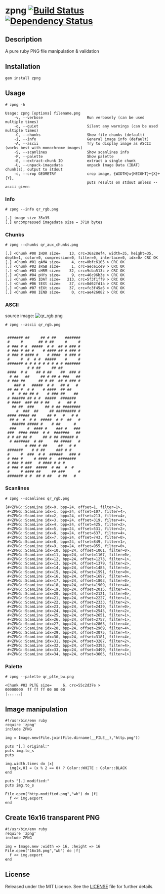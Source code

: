 zpng    [![Build Status](https://secure.travis-ci.org/zed-0xff/zpng.png)](http://secure.travis-ci.org/zed-0xff/zpng)  [![Dependency Status](https://gemnasium.com/zed-0xff/zpng.png)](https://gemnasium.com/zed-0xff/zpng)
======


Description
-----------
A pure ruby PNG file manipulation & validation

Installation
------------
    gem install zpng

Usage
-----

    # zpng -h

    Usage: zpng [options] filename.png
        -v, --verbose                    Run verbosely (can be used multiple times)
        -q, --quiet                      Silent any warnings (can be used multiple times)
        -C, --chunks                     Show file chunks (default)
        -i, --info                       General image info (default)
        -A, --ascii                      Try to display image as ASCII (works best with monochrome images)
        -S, --scanlines                  Show scanlines info
        -P, --palette                    Show palette
        -E, --extract-chunk ID           extract a single chunk
        -U, --unpack-imagedata           unpack Image Data (IDAT) chunk(s), output to stdout
        -c, --crop GEOMETRY              crop image, {WIDTH}x{HEIGHT}+{X}+{Y},
                                         puts results on stdout unless --ascii given

### Info

    # zpng --info qr_rgb.png

    [.] image size 35x35
    [.] uncompressed imagedata size = 3710 bytes

### Chunks

    # zpng --chunks qr_aux_chunks.png

    [.] <Chunk #00 IHDR size=    13, crc=36a28ef4, width=35, height=35, depth=1, color=0, compression=0, filter=0, interlace=0, idx=0> CRC OK
    [.] <Chunk #01 gAMA size=     4, crc=0bfc6105 > CRC OK
    [.] <Chunk #02 sRGB size=     1, crc=aece1ce9 > CRC OK
    [.] <Chunk #03 cHRM size=    32, crc=9cba513c > CRC OK
    [.] <Chunk #04 pHYs size=     9, crc=46c96b3e > CRC OK
    [.] <Chunk #05 IDAT size=   213, crc=5f3f1ff9 > CRC OK
    [.] <Chunk #06 tEXt size=    37, crc=8d62fd1a > CRC OK
    [.] <Chunk #07 tEXt size=    37, crc=fc3f45a6 > CRC OK
    [.] <Chunk #08 IEND size=     0, crc=ae426082 > CRC OK

### ASCII

source image: ![qr_rgb.png](https://github.com/zed-0xff/zpng/raw/master/samples/qr_rgb.png)

    # zpng --ascii qr_rgb.png

                                       
     ####### ##     ## # ##    ####### 
     #     #       ## # ##     #     # 
     # ### # #  #####  # #  ## # ### # 
     # ### # ## #    # #### ## # ### # 
     # ### # #### #    # ####  # ### # 
     #     #  #  # #  #####    #     # 
     ####### # # # # # # # # # ####### 
              # # ##     ## ##         
     ####  # #    ## # ##    ##  ### # 
      # ##   ##     ## # ## # ###   ## 
     # ### ##      ## # ##  ## # ### # 
        ### #   #####  # #   ## #   #  
     ## ## #  # #    # ####  ## ##     
       #  # ## ## #    # ### ##    ##  
     # ###### ## # #  #####  #######   
     # ####  ### ## # ##    #   ## #   
       ## ##  ###     ## # ## ######## 
         #  ###  ##     ## ######### # 
     #### ##### ##     ## #   #   # #  
      ## #  #  # #  #####  # #  ##   # 
       ###### ##### #    # ##      #   
      ###     #  #### #    ### #   ### 
     ###  #### ####  # #  #######   ## 
     # # ## ## #     ## # ## ###### #  
      # #######  # ##     ## #####   # 
             # ### # ##     ##   # #   
     #######    # # ##     ### # #     
     #     #  ###  # #  ######   ### # 
     # ### #     # #### #   ########   
     # ### # ###   # #### # # #        
     # ### # ###  #####  # ##  #  #    
     #     # #### ##     ## ###      # 
     ####### # #  ## # ##   # ##   #

### Scanlines

    # zpng --scanlines qr_rgb.png

    [#<ZPNG::ScanLine idx=0, bpp=24, offset=1, filter=1>,
     #<ZPNG::ScanLine idx=1, bpp=24, offset=107, filter=4>,
     #<ZPNG::ScanLine idx=2, bpp=24, offset=213, filter=4>,
     #<ZPNG::ScanLine idx=3, bpp=24, offset=319, filter=4>,
     #<ZPNG::ScanLine idx=4, bpp=24, offset=425, filter=2>,
     #<ZPNG::ScanLine idx=5, bpp=24, offset=531, filter=2>,
     #<ZPNG::ScanLine idx=6, bpp=24, offset=637, filter=4>,
     #<ZPNG::ScanLine idx=7, bpp=24, offset=743, filter=0>,
     #<ZPNG::ScanLine idx=8, bpp=24, offset=849, filter=1>,
     #<ZPNG::ScanLine idx=9, bpp=24, offset=955, filter=0>,
     #<ZPNG::ScanLine idx=10, bpp=24, offset=1061, filter=0>,
     #<ZPNG::ScanLine idx=11, bpp=24, offset=1167, filter=0>,
     #<ZPNG::ScanLine idx=12, bpp=24, offset=1273, filter=1>,
     #<ZPNG::ScanLine idx=13, bpp=24, offset=1379, filter=2>,
     #<ZPNG::ScanLine idx=14, bpp=24, offset=1485, filter=4>,
     #<ZPNG::ScanLine idx=15, bpp=24, offset=1591, filter=0>,
     #<ZPNG::ScanLine idx=16, bpp=24, offset=1697, filter=4>,
     #<ZPNG::ScanLine idx=17, bpp=24, offset=1803, filter=0>,
     #<ZPNG::ScanLine idx=18, bpp=24, offset=1909, filter=4>,
     #<ZPNG::ScanLine idx=19, bpp=24, offset=2015, filter=4>,
     #<ZPNG::ScanLine idx=20, bpp=24, offset=2121, filter=0>,
     #<ZPNG::ScanLine idx=21, bpp=24, offset=2227, filter=1>,
     #<ZPNG::ScanLine idx=22, bpp=24, offset=2333, filter=2>,
     #<ZPNG::ScanLine idx=23, bpp=24, offset=2439, filter=0>,
     #<ZPNG::ScanLine idx=24, bpp=24, offset=2545, filter=2>,
     #<ZPNG::ScanLine idx=25, bpp=24, offset=2651, filter=1>,
     #<ZPNG::ScanLine idx=26, bpp=24, offset=2757, filter=1>,
     #<ZPNG::ScanLine idx=27, bpp=24, offset=2863, filter=4>,
     #<ZPNG::ScanLine idx=28, bpp=24, offset=2969, filter=4>,
     #<ZPNG::ScanLine idx=29, bpp=24, offset=3075, filter=4>,
     #<ZPNG::ScanLine idx=30, bpp=24, offset=3181, filter=4>,
     #<ZPNG::ScanLine idx=31, bpp=24, offset=3287, filter=2>,
     #<ZPNG::ScanLine idx=32, bpp=24, offset=3393, filter=4>,
     #<ZPNG::ScanLine idx=33, bpp=24, offset=3499, filter=4>,
     #<ZPNG::ScanLine idx=34, bpp=24, offset=3605, filter=1>]

### Palette

    # zpng --palette qr_plte_bw.png

    <Chunk #02 PLTE size=     6, crc=55c2d37e >
    00000000  ff ff ff 00 00 00                                      |......|


## Image manipulation

    #!/usr/bin/env ruby
    require 'zpng'
    include ZPNG

    img = Image.new(File.join(File.dirname(__FILE__),"http.png"))

    puts "[.] original:"
    puts img.to_s
    puts

    img.width.times do |x|
      img[x,0] = (x % 2 == 0) ? Color::WHITE : Color::BLACK
    end

    puts "[.] modified:"
    puts img.to_s

    File.open("http-modified.png","wb") do |f|
      f << img.export
    end

## Create 16x16 transparent PNG

    #!/usr/bin/env ruby
    require 'zpng'
    include ZPNG

    img = Image.new :width => 16, :height => 16
    File.open("16x16.png","wb") do |f|
      f << img.export
    end

License
-------
Released under the MIT License.  See the [LICENSE](https://github.com/zed-0xff/zpng/blob/master/LICENSE.txt) file for further details.
